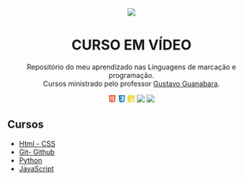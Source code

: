 <div align="center">
  <img width="200px" src="https://github.com/gustavoguanabara/html-css/blob/master/imagens/mascote.png?raw=true"><br>
  
<h1>CURSO EM VÍDEO</h1>
  
  <p>Repositório do meu aprendizado nas Linguagens de marcação e programação. <br> Cursos ministrado pelo professor <a href="https://github.com/gustavoguanabara/html-css">Gustavo Guanabara</a>.</p>
  
  <img width="3%" src="https://raw.githubusercontent.com/devicons/devicon/master/icons/html5/html5-original.svg"> <img width="3%" src="https://raw.githubusercontent.com/devicons/devicon/master/icons/css3/css3-original.svg"> <img width="3%" src="https://raw.githubusercontent.com/devicons/devicon/master/icons/javascript/javascript-plain.svg"> 
            <img width="3%" src="https://cdn.jsdelivr.net/gh/devicons/devicon/icons/python/python-original.svg" /> <img width="3%" src="https://cdn.jsdelivr.net/gh/devicons/devicon/icons/git/git-original.svg" />
          
            
          
</div>

<h2>Cursos</h2>

  <ul>
    <li> <a href="https://github.com/philippewanuty/CursoEmVideo/tree/main/Html-CSS">Html - CSS </a></li>
    <li><a href="https://github.com/philippewanuty/CursoEmVideo/tree/main/Git%20%26%20GitHub">Git- Github</a></li>
    <li><a href="https://github.com/philippewanuty/CursoEmVideo/tree/main/Python">Python</a></li>
    <li><a href="#">JavaScript</a></li>
  </ul>
